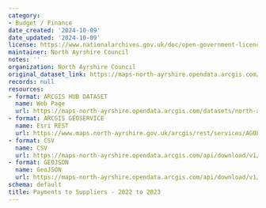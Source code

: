 ```yaml
---
category:
- Budget / Finance
date_created: '2024-10-09'
date_updated: '2024-10-09'
license: https://www.nationalarchives.gov.uk/doc/open-government-licence/version/3/
maintainer: North Ayrshire Council
notes: ''
organization: North Ayrshire Council
original_dataset_link: https://maps-north-ayrshire.opendata.arcgis.com/datasets/north-ayrshire::payments-to-suppliers-2022-to-2023
records: null
resources:
- format: ARCGIS HUB DATASET
  name: Web Page
  url: https://maps-north-ayrshire.opendata.arcgis.com/datasets/north-ayrshire::payments-to-suppliers-2022-to-2023
- format: ARCGIS GEOSERVICE
  name: Esri REST
  url: https://www.maps.north-ayrshire.gov.uk/arcgis/rest/services/AGOL/Open_Data_Portal5/FeatureServer/10
- format: CSV
  name: CSV
  url: https://maps-north-ayrshire.opendata.arcgis.com/api/download/v1/items/9813963ca69b468dbe0a4481b8879b55/csv?layers=10
- format: GEOJSON
  name: GeoJSON
  url: https://maps-north-ayrshire.opendata.arcgis.com/api/download/v1/items/9813963ca69b468dbe0a4481b8879b55/geojson?layers=10
schema: default
title: Payments to Suppliers - 2022 to 2023
---
```

